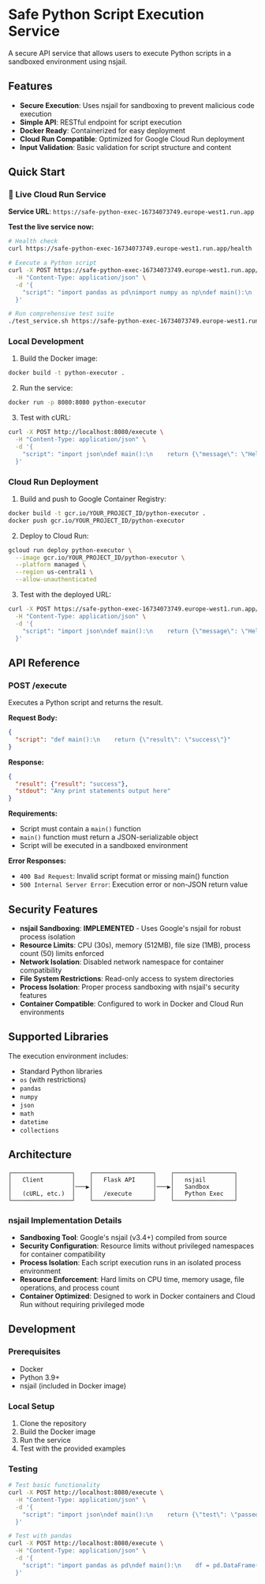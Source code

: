 # Safe Python Script Execution Service

A secure API service that allows users to execute Python scripts in a sandboxed environment using nsjail.

## Features

- **Secure Execution**: Uses nsjail for sandboxing to prevent malicious code execution
- **Simple API**: RESTful endpoint for script execution
- **Docker Ready**: Containerized for easy deployment
- **Cloud Run Compatible**: Optimized for Google Cloud Run deployment
- **Input Validation**: Basic validation for script structure and content

## Quick Start

### 🚀 Live Cloud Run Service

**Service URL**: `https://safe-python-exec-16734073749.europe-west1.run.app`

**Test the live service now:**
```bash
# Health check
curl https://safe-python-exec-16734073749.europe-west1.run.app/health

# Execute a Python script
curl -X POST https://safe-python-exec-16734073749.europe-west1.run.app/execute \
  -H "Content-Type: application/json" \
  -d '{
    "script": "import pandas as pd\nimport numpy as np\ndef main():\n    df = pd.DataFrame({\"numbers\": [1, 2, 3, 4, 5]})\n    return {\"sum\": int(df[\"numbers\"].sum()), \"mean\": float(df[\"numbers\"].mean())}"
  }'

# Run comprehensive test suite
./test_service.sh https://safe-python-exec-16734073749.europe-west1.run.app
```

### Local Development

1. Build the Docker image:
```bash
docker build -t python-executor .
```

2. Run the service:
```bash
docker run -p 8080:8080 python-executor
```

3. Test with cURL:
```bash
curl -X POST http://localhost:8080/execute \
  -H "Content-Type: application/json" \
  -d '{
    "script": "import json\ndef main():\n    return {\"message\": \"Hello, World!\", \"numbers\": [1, 2, 3, 4, 5]}"
  }'
```

### Cloud Run Deployment

1. Build and push to Google Container Registry:
```bash
docker build -t gcr.io/YOUR_PROJECT_ID/python-executor .
docker push gcr.io/YOUR_PROJECT_ID/python-executor
```

2. Deploy to Cloud Run:
```bash
gcloud run deploy python-executor \
  --image gcr.io/YOUR_PROJECT_ID/python-executor \
  --platform managed \
  --region us-central1 \
  --allow-unauthenticated
```

3. Test with the deployed URL:
```bash
curl -X POST https://safe-python-exec-16734073749.europe-west1.run.app/execute \
  -H "Content-Type: application/json" \
  -d '{
    "script": "import json\ndef main():\n    return {\"message\": \"Hello from Cloud Run!\", \"status\": \"success\"}"
  }'
```

## API Reference

### POST /execute

Executes a Python script and returns the result.

**Request Body:**
```json
{
  "script": "def main():\n    return {\"result\": \"success\"}"
}
```

**Response:**
```json
{
  "result": {"result": "success"},
  "stdout": "Any print statements output here"
}
```

**Requirements:**
- Script must contain a `main()` function
- `main()` function must return a JSON-serializable object
- Script will be executed in a sandboxed environment

**Error Responses:**
- `400 Bad Request`: Invalid script format or missing main() function
- `500 Internal Server Error`: Execution error or non-JSON return value

## Security Features

- **nsjail Sandboxing**: **IMPLEMENTED** - Uses Google's nsjail for robust process isolation
- **Resource Limits**: CPU (30s), memory (512MB), file size (1MB), process count (50) limits enforced
- **Network Isolation**: Disabled network namespace for container compatibility  
- **File System Restrictions**: Read-only access to system directories
- **Process Isolation**: Proper process sandboxing with nsjail's security features
- **Container Compatible**: Configured to work in Docker and Cloud Run environments

## Supported Libraries

The execution environment includes:
- Standard Python libraries
- `os` (with restrictions)
- `pandas`
- `numpy`
- `json`
- `math`
- `datetime`
- `collections`

## Architecture

```
┌─────────────────┐    ┌─────────────────┐    ┌─────────────────┐
│   Client        │    │   Flask API     │    │   nsjail        │
│                 │───▶│                 │───▶│   Sandbox       │
│   (cURL, etc.)  │    │   /execute      │    │   Python Exec   │
└─────────────────┘    └─────────────────┘    └─────────────────┘
```

### nsjail Implementation Details

- **Sandboxing Tool**: Google's nsjail (v3.4+) compiled from source
- **Security Configuration**: Resource limits without privileged namespaces for container compatibility
- **Process Isolation**: Each script execution runs in an isolated process environment
- **Resource Enforcement**: Hard limits on CPU time, memory usage, file operations, and process count
- **Container Optimized**: Designed to work in Docker containers and Cloud Run without requiring privileged mode

## Development

### Prerequisites

- Docker
- Python 3.9+
- nsjail (included in Docker image)

### Local Setup

1. Clone the repository
2. Build the Docker image
3. Run the service
4. Test with the provided examples

### Testing

```bash
# Test basic functionality
curl -X POST http://localhost:8080/execute \
  -H "Content-Type: application/json" \
  -d '{
    "script": "import json\ndef main():\n    return {\"test\": \"passed\"}"
  }'

# Test with pandas
curl -X POST http://localhost:8080/execute \
  -H "Content-Type: application/json" \
  -d '{
    "script": "import pandas as pd\ndef main():\n    df = pd.DataFrame({\"A\": [1, 2, 3]})\n    return {\"shape\": df.shape[0]}"
  }'
```
